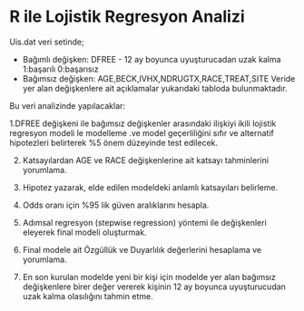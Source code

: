 # R ile Lojistik Regresyon Analizi 


Uis.dat veri setinde;

* Bağımlı değişken: DFREE - 12 ay boyunca uyuşturucadan uzak kalma 1:başarılı 0:başarısız
* Bağımsız değişken: AGE,BECK,IVHX,NDRUGTX,RACE,TREAT,SITE
Veride yer alan değişkenlere ait açıklamalar yukarıdaki tabloda bulunmaktadır.

Bu veri analizinde yapılacaklar:

1.DFREE değişkeni ile bağımsız değişkenler arasındaki ilişkiyi ikili lojistik regresyon modeli le
modelleme .ve model geçerliliğini sıfır ve alternatif hipotezleri belirterek %5
önem düzeyinde test edilecek.

2. Katsayılardan AGE ve RACE değişkenlerine ait katsayı tahminlerini yorumlama.

3. Hipotez yazarak, elde edilen modeldeki anlamlı katsayıları belirleme.

4. Odds oranı için %95 lik güven aralıklarını hesapla.

5. Adımsal regresyon (stepwise regression) yöntemi ile değişkenleri eleyerek final modeli
oluşturmak.

6. Final modele ait Özgüllük ve Duyarlılık değerlerini hesaplama ve yorumlama.

7. En son kurulan modelde yeni bir kişi için modelde yer alan bağımsız değişkenlere birer
değer vererek kişinin 12 ay boyunca uyuşturucudan uzak kalma olasılığını tahmin etme.
